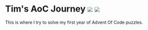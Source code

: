 # Tim's AoC Journey ![](https://img.shields.io/badge/days%20completed-3-red) ![](https://img.shields.io/badge/stars%20⭐-6-yellow)
This is where I try to solve my first year of Advent Of Code puzzles.
